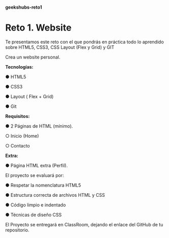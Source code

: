 #### geekshubs-reto1
# Reto 1. Website

  Te presentamos este
reto con el que pondrás
en práctica todo lo
aprendido sobre HTML5,
CSS3, CSS Layout (Flex
y Grid) y GIT

  Crea un website
personal.


**Tecnologías:**

● HTML5

● CSS3

● Layout ( Flex + Grid)

● Git

**Requisitos:**

● 2 Páginas de HTML (mínimo).

○ Inicio (Home)

○ Contacto

**Extra:**

● Página HTML extra (Perfil).

El proyecto se evaluará por:

● Respetar la nomenclatura
HTML5

● Estructura correcta de
archivos HTML y CSS

● Código limpio e indentado

● Técnicas de diseño CSS

El Proyecto se entregará en
ClassRoom, dejando el enlace
del GitHub de tu repositorio.
